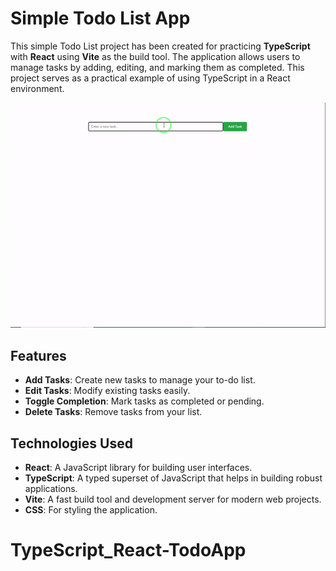 # Simple Todo List App

This simple Todo List project has been created for practicing **TypeScript** with **React** using **Vite** as the build tool. The application allows users to manage tasks by adding, editing, and marking them as completed. This project serves as a practical example of using TypeScript in a React environment.

![Demo:](https://raw.githubusercontent.com/mohammad-gh72/TypeScript_React-TodoApp/refs/heads/main/public/demo.gif)

## Features

- **Add Tasks**: Create new tasks to manage your to-do list.
- **Edit Tasks**: Modify existing tasks easily.
- **Toggle Completion**: Mark tasks as completed or pending.
- **Delete Tasks**: Remove tasks from your list.

## Technologies Used

- **React**: A JavaScript library for building user interfaces.
- **TypeScript**: A typed superset of JavaScript that helps in building robust applications.
- **Vite**: A fast build tool and development server for modern web projects.
- **CSS**: For styling the application.

# TypeScript_React-TodoApp
